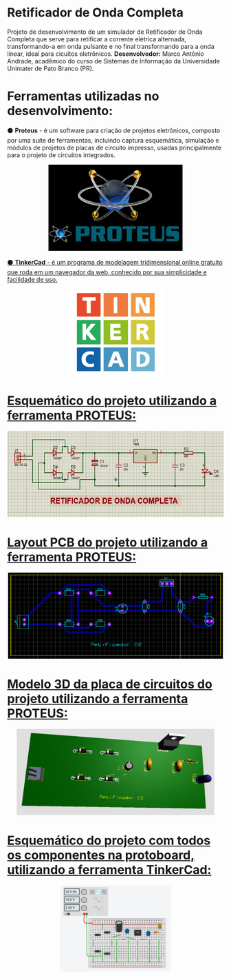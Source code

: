 # Retificador de Onda Completa 
Projeto de desenvolvimento de um simulador de Retificador de Onda Completa que serve para retificar a corrente elétrica alternada, transformando-a em onda pulsante e no final transformando para a onda linear, ideal para cicuitos eletrônicos. **Desenvolvedor:** Marco Antônio Andrade, acadêmico do curso de Sistemas de Informação da Universidade Unimater de Pato Branco (PR).


# Ferramentas utilizadas no desenvolvimento:
:black_circle: **Proteus** - é um software para criação de projetos eletrônicos, composto por uma suíte de ferramentas, incluindo captura esquemática, simulação e módulos de projetos de placas de circuito impresso, usadas principalmente para o projeto de circuitos integrados.
<div align=center>
<a href="https://github.com/MarcoAndradee">
<img height="200em" src="./assets/img/proteus.png">
</div>

:black_circle: **TinkerCad** - é um programa de modelagem tridimensional online gratuito que roda em um navegador da web, conhecido por sua simplicidade e facilidade de uso.
<div align=center>
<a href="https://github.com/MarcoAndradee">
<img height="200em" src="./assets/img/tinkercad.png">
</div>

# Esquemático do projeto utilizando a ferramenta PROTEUS:
<div align=center>
<a href="https://github.com/MarcoAndradee">
<img height="200em" src="./assets/img/esquematico.png">
</div>

# Layout PCB do projeto utilizando a ferramenta PROTEUS:
<div align=center>
<a href="https://github.com/MarcoAndradee">
<img height="200em" src="./assets/img/pcb.png">
</div>

# Modelo 3D da placa de circuitos do projeto utilizando a ferramenta PROTEUS:
<div align=center>
<a href="https://github.com/MarcoAndradee">
<img height="200em" src="./assets/img/placa.png">
</div>

# Esquemático do projeto com todos os componentes na protoboard, utilizando a ferramenta TinkerCad:
<div align=center>
<a href="https://github.com/MarcoAndradee">
<img height="200em" src="./assets/img/protoboard.png">
</div>